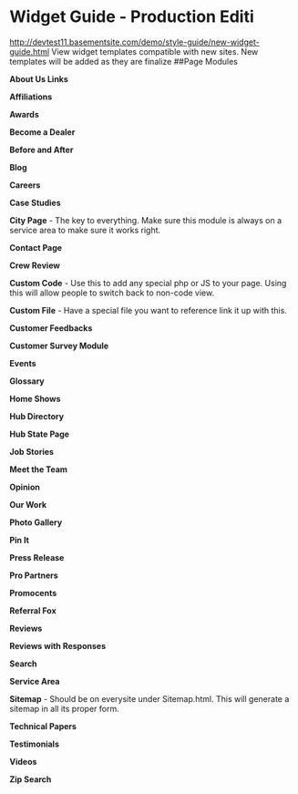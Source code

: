 

# Widget Guide - Production Editi
http://devtest11.basementsite.com/demo/style-guide/new-widget-guide.html
View widget templates compatible with new sites. New templates will be added as they are finalize
##Page Modules 


**About Us Links**

**Affiliations** 

**Awards** 

**Become a Dealer** 

**Before and After** 

**Blog** 

**Careers** 

**Case Studies** 

**City Page** - The key to everything. Make sure this module is always on a service area to make sure it works right. 

**Contact Page** 

**Crew Review** 

**Custom Code** - Use this to add any special php or JS to your page. Using this will allow people to switch back to non-code view. 

**Custom File** - Have a special file you want to reference link it up with this. 

**Customer Feedbacks** 

**Customer Survey Module** 

**Events** 

**Glossary** 

**Home Shows**

**Hub Directory** 

**Hub State Page** 

**Job Stories** 

**Meet the Team** 

**Opinion** 

**Our Work** 

**Photo Gallery** 

**Pin It** 

**Press Release** 

**Pro Partners** 

**Promocents** 

**Referral Fox** 

**Reviews** 

**Reviews with Responses** 

**Search** 

**Service Area** 

**Sitemap** - Should be on everysite under Sitemap.html. This will generate a sitemap in all its proper form. 

**Technical Papers** 

**Testimonials** 

**Videos** 

**Zip Search** 
 
